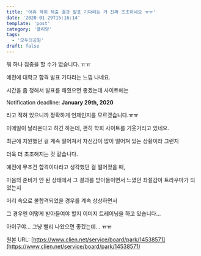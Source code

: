 ```yaml
---
title: '어휴 학회 제출 결과 발표 기다리는 거 진짜 초조하네요 ㅠㅠ'
date: '2020-01-29T15:16:14'
template: 'post'
category: '클리앙'
tags: 
  - '모두의공원'
draft: false
---
```


뭐 하나 집중을 할 수가 없습니다. ㅠㅠ

예전에 대학교 합격 발표 기다리는 느낌 나네요.

  

시간을 좀 정해서 발표를 해줬으면 좋겠는데 사이트에는

Notification deadline: **January 29th, 2020**

라고 적혀 있으니까 정확하게 언제인지를 모르겠습니다.ㅠㅠ

이메일이 날라온다고 하긴 하는데, 괜히 학회 사이트를 기웃거리고 있네요.

  

최근에 지원했던 걸 계속 떨어져서 자신감이 많이 떨어져 있는 상황이라 그런지

더욱 더 초조해지는 것 같습니다. 

  

예전에 무조건 합격이다라고 생각했던 걸 떨어졌을 때, 

마음의 준비가 안 된 상태에서 그 결과를 받아들이면서 느꼈던 좌절감이 트라우마가 되었는지

머리 속으로 불합격되었을 경우를 계속 상상하면서 

그 경우엔 어떻게 받아들여야 할지 이미지 트레이닝을 하고 있습니다...

  

아이구야... 그냥 빨리 나왔으면 좋겠는데... ㅠㅠ

원본 URL: [https://www.clien.net/service/board/park/14538571](https://www.clien.net/service/board/park/14538571)